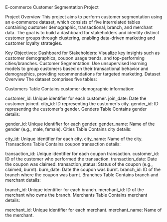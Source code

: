 E-commerce Customer Segmentation Project

Project Overview
This project aims to perform customer segmentation using an e-commerce dataset, which consists of five interrelated tables containing customer demographic, transactional, branch, and merchant data. The goal is to build a dashboard for stakeholders and identify distinct customer groups through clustering, enabling data-driven marketing and customer loyalty strategies.

Key Objectives:
Dashboard for Stakeholders:
Visualize key insights such as customer demographics, coupon usage trends, and top-performing cities/branches.
Customer Segmentation:
Use unsupervised learning models to group customers based on their transactional behavior and demographics, providing recommendations for targeted marketing.
Dataset Overview
The dataset comprises five tables:

Customers Table
Contains customer demographic information:

customer_id: Unique identifier for each customer.
join_date: Date the customer joined.
city_id: ID representing the customer's city.
gender_id: ID representing the customer's gender.
Genders Table
Contains gender details:

gender_id: Unique identifier for each gender.
gender_name: Name of the gender (e.g., male, female).
Cities Table
Contains city details:

city_id: Unique identifier for each city.
city_name: Name of the city.
Transactions Table
Contains coupon transaction details:

transaction_id: Unique identifier for each coupon transaction.
customer_id: ID of the customer who performed the transaction.
transaction_date: Date the coupon was claimed.
transaction_status: Status of the coupon (e.g., claimed, burnt).
burn_date: Date the coupon was burnt.
branch_id: ID of the branch where the coupon was burnt.
Branches Table
Contains branch and merchant details:

branch_id: Unique identifier for each branch.
merchant_id: ID of the merchant who owns the branch.
Merchants Table
Contains merchant details:

merchant_id: Unique identifier for each merchant.
merchant_name: Name of the merchant.
